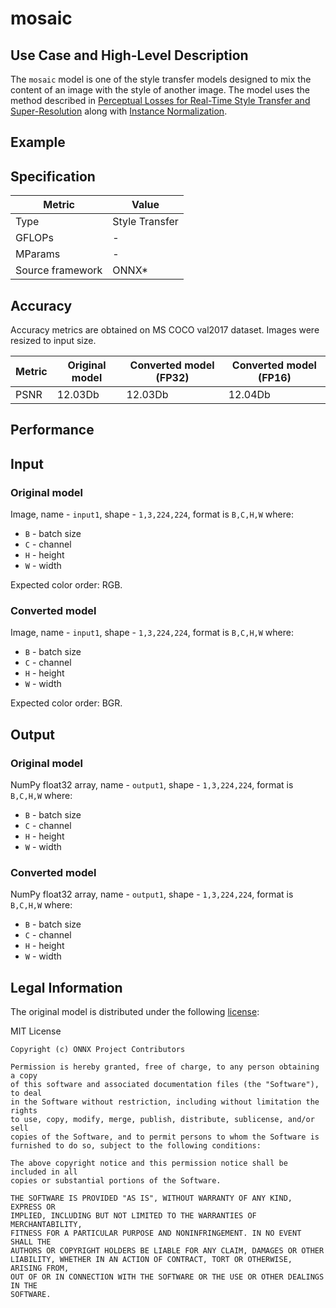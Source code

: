 # mosaic

## Use Case and High-Level Description

The `mosaic` model is one of the style transfer models designed to mix the content of an image with the style of another image. The model uses the method described in [Perceptual Losses for Real-Time Style Transfer and Super-Resolution](https://arxiv.org/abs/1603.08155) along with [Instance Normalization](https://arxiv.org/pdf/1607.08022.pdf).


## Example


## Specification

| Metric            | Value            |
|-------------------|------------------|
| Type              | Style Transfer   |
| GFLOPs            | -                |
| MParams           | -                |
| Source framework  | ONNX\*           |

## Accuracy

Accuracy metrics are obtained on MS COCO val2017 dataset. Images were resized to input size.

| Metric | Original model | Converted model (FP32) | Converted model (FP16) |
| ------ | -------------- | ---------------------- | ---------------------- |
| PSNR   | 12.03Db        | 12.03Db                | 12.04Db                |

## Performance

## Input

### Original model

Image, name - `input1`,  shape - `1,3,224,224`, format is `B,C,H,W` where:

- `B` - batch size
- `C` - channel
- `H` - height
- `W` - width

Expected color order: RGB.

### Converted model

Image, name - `input1`,  shape - `1,3,224,224`, format is `B,C,H,W` where:

- `B` - batch size
- `C` - channel
- `H` - height
- `W` - width

Expected color order: BGR.

## Output

### Original model

NumPy float32 array, name - `output1`, shape - `1,3,224,224`, format is `B,C,H,W` where:

- `B` - batch size
- `C` - channel
- `H` - height
- `W` - width

### Converted model

NumPy float32 array, name - `output1`, shape - `1,3,224,224`, format is `B,C,H,W` where:

- `B` - batch size
- `C` - channel
- `H` - height
- `W` - width



## Legal Information
The original model is distributed under the following
[license](https://raw.githubusercontent.com/onnx/models/master/LICENSE):

MIT License

```
Copyright (c) ONNX Project Contributors

Permission is hereby granted, free of charge, to any person obtaining a copy
of this software and associated documentation files (the "Software"), to deal
in the Software without restriction, including without limitation the rights
to use, copy, modify, merge, publish, distribute, sublicense, and/or sell
copies of the Software, and to permit persons to whom the Software is
furnished to do so, subject to the following conditions:

The above copyright notice and this permission notice shall be included in all
copies or substantial portions of the Software.

THE SOFTWARE IS PROVIDED "AS IS", WITHOUT WARRANTY OF ANY KIND, EXPRESS OR
IMPLIED, INCLUDING BUT NOT LIMITED TO THE WARRANTIES OF MERCHANTABILITY,
FITNESS FOR A PARTICULAR PURPOSE AND NONINFRINGEMENT. IN NO EVENT SHALL THE
AUTHORS OR COPYRIGHT HOLDERS BE LIABLE FOR ANY CLAIM, DAMAGES OR OTHER
LIABILITY, WHETHER IN AN ACTION OF CONTRACT, TORT OR OTHERWISE, ARISING FROM,
OUT OF OR IN CONNECTION WITH THE SOFTWARE OR THE USE OR OTHER DEALINGS IN THE
SOFTWARE.
```